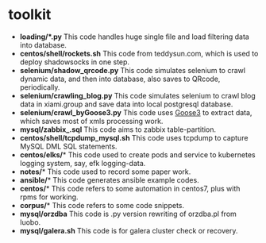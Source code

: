 # toolkit

- **loading/*.py**
This code handles huge single file and load filtering data into database.
- **centos/shell/rockets.sh**
This code from teddysun.com, which is used to deploy shadowsocks in one step.
- **selenium/shadow_qrcode.py**
This code simulates selenium to crawl dynamic data, and then into database, also saves to QRcode, periodically.
- **selenium/crawling_blog.py**
This code simulates selenium to crawl blog data in xiami.group and save data into local postgresql database.
- **selenium/crawl_byGoose3.py**
This code uses [Goose3](https://github.com/goose3/goose3) to extract data, which saves most of xmls processing work.
- **mysql/zabbix_.sql**
This code aims to zabbix table-partition.
- **centos/shell/tcpdump_mysql.sh**
This code uses tcpdump to capture MySQL DML SQL statements.
- **centos/elks/***
This code used to create pods and service to kubernetes logging system, say, efk logging-data.
- **notes/***
This code used to record some paper work.
- **ansible/***
This code generates ansible example codes.
- **centos/***
This code refers to some automation in centos7, plus with rpms for working.
- **corpus/***
This code refers to some code snippets.
- **mysql/orzdba**
This code is .py version rewriting of orzdba.pl from luobo.
- **mysql/galera.sh**
This code is for galera cluster check or recovery.
